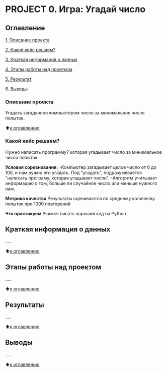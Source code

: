 # PROJECT 0. Игра: Угадай число

## Оглавление
[1. Описание проекта](https://github.com/ElizavetaKhr/sf_data_science/tree/main/Project%200_1%20ex.%208_1/README.md#Описание-проекта)

[2. Какой кейс решаем?](https://github.com/ElizavetaKhr/sf_data_science/tree/main/Project%200_1%20ex.%208_1/README.md#Какой-кейс-решаем?)

[3. Краткая информация о данных](https://github.com/ElizavetaKhr/sf_data_science/tree/main/Project%200_1%20ex.%208_1/README.md#Краткая-информация-о-данных)

[4. Этапы работы над проетком](https://github.com/ElizavetaKhr/sf_data_science/tree/main/Project%200_1%20ex.%208_1.md#Этапы-работы-над-проектом)

[5. Результат](https://github.com/ElizavetaKhr/sf_data_science/tree/main/Project%200_1%20ex.%208_1.md#Результат)

[6. Выводы](https://github.com/ElizavetaKhr/sf_data_science/tree/main/Project%200_1%20ex.%208_1/README.md#Выводы)

### Описание проекта
Угадать загаданное компьютером число за минимальное число попыток.

:arrow_up:[к оглавлению](https://github.com/ElizavetaKhr/sf_data_science/tree/main/Project%200_1%20ex.%208_1/README.md#Оглавление)


### Какой кейс решаем?
Нужно написать программу? которая угадывает число за минимальное число попыток

**Условия соревнования:**
-Компьютер загадывает целое число от 0 до 100, и нам нужно его угадать. Под "угадать", подразумевается "написать програму, которая угадывает число".
-Алгоритм учитывает информацию о том, больше ли случайное число или меньше нужного нам.

**Метрика качества**
Результаты оцениваются по среднему количесву попыток при 1000 повторений

**Что практикуем**
Учимся писать хороший код на Python

## Краткая информация о данных
.....

:arrow_up:[к оглавлению](https://github.com/ElizavetaKhr/sf_data_science/tree/main/Project%200_1%20ex.%208_1/README.md#Оглавление)

## Этапы работы над проектом
.....

:arrow_up:[к оглавлению](https://github.com/ElizavetaKhr/sf_data_science/tree/main/Project%200_1%20ex.%208_1/README.md#Оглавление)

## Результаты
.....

:arrow_up:[к оглавлению](https://github.com/ElizavetaKhr/sf_data_science/tree/main/Project%200_1%20ex.%208_1/README.md#Оглавление)

## Выводы
.....

:arrow_up:[к оглавлению](https://github.com/ElizavetaKhr/sf_data_science/tree/main/Project%200_1%20ex.%208_1/README.md#Оглавление)